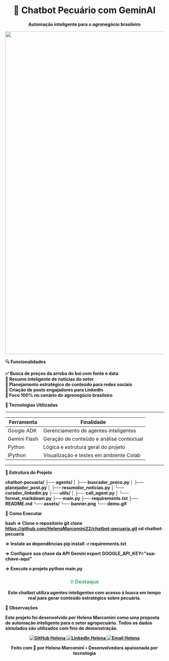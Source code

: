 <h1 align="center"> 🐂 Chatbot Pecuário com GeminAI</h1>
<p align="center"><strong>Automação inteligente para o agronegócio brasileiro<strong></p>
<p align="center">
<img width="1536" height="1024" alt="Bunner" src="https://github.com/user-attachments/assets/45c99fba-f92f-4497-95f9-73057d413978" />
  
🔍 Funcionalidades

✅ Busca de preços da arroba do boi com fonte e data  
📰 Resumo inteligente de notícias do setor  
🧠 Planejamento estratégico de conteúdo para redes sociais  
📣 Criação de posts engajadores para LinkedIn  
🌾 Foco 100% no cenário do agronegócio brasileiro


🧪 Tecnologias Utilizadas

-------------------------------------------------------------------
| Ferramenta     | Finalidade                                     |
|----------------|------------------------------------------------|
| Google ADK     | Gerenciamento de agentes inteligentes          |
| Gemini Flash   | Geração de conteúdo e análise contextual       |
| Python         | Lógica e estrutura geral do projeto            |
| IPython        | Visualização e testes em ambiente Colab        |
-------------------------------------------------------------------

📁 Estrutura do Projeto

chatbot-pecuaria/ 
├── agents/ 
│ ├── buscador_preco.py 
│ ├── planejador_post.py 
│ ├── resumidor_noticias.py 
│ └── curador_linkedin.py 
├── utils/ 
│ ├── call_agent.py 
│ └── format_markdown.py 
├── main.py 
├── requirements.txt 
├── README.md 
└── assets/ 
└── banner.png 
└── demo.gif

🚀 Como Executar

bash
=> Clone o repositório
git clone https://github.com/HelenaMarcomini22/chatbot-pecuaria.git
cd chatbot-pecuaria

=> Instale as dependências
pip install -r requirements.txt

=> Configure sua chave da API Gemini
export GOOGLE_API_KEY="sua-chave-aqui"

=> Execute o projeto
python main.py

<h3 align="center" style="color:#30b36c;">💡 Destaque</h3> <p align="center"><strong>Este chatbot utiliza agentes inteligentes com acesso à busca em tempo real para gerar conteúdo estratégico sobre pecuária.</strong></p>

📌 Observações

Este projeto foi desenvolvido por <strong>Helena Marcomini</strong> como uma proposta de automação inteligente para o setor agropecuário. Todos os dados simulados são utilizados com fins de demonstração.

<p align="center"> <a href="https://github.com/HelenaMarcomini22"> <img src="https://img.shields.io/badge/GitHub-HelenaMarcomini22-30b36c?style=for-the-badge&logo=github&logoColor=white" alt="GitHub Helena"> </a> 
<a href="https://www.linkedin.com/in/helena-marcomini-21707b145/"> <img src="https://img.shields.io/badge/LinkedIn-Helena%20Marcomini-0077b5?style=for-the-badge&logo=linkedin&logoColor=white" alt="LinkedIn Helena"> </a> 
<a href="mailto:helenarfmarcomini@gmail.com"> <img src="https://img.shields.io/badge/Email-helenarfmarcomini@gmail.com-d14836?style=for-the-badge&logo=gmail&logoColor=white" alt="Email Helena"> </a> </p>

<p align="center"> Feito com 💚 por <strong>Helena Marcomini</strong> • Desenvolvedora apaixonada por tecnologia</p>
